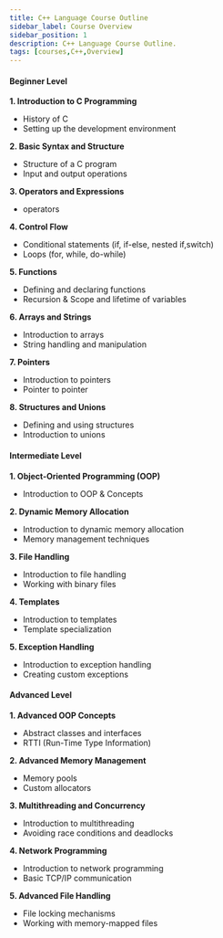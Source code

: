 ```yaml
---
title: C++ Language Course Outline
sidebar_label: Course Overview
sidebar_position: 1
description: C++ Language Course Outline. 
tags: [courses,C++,Overview]  
--- 
```


#### Beginner Level

**1. Introduction to C Programming**
   - History of C 
   - Setting up the development environment 

**2. Basic Syntax and Structure**
   - Structure of a C program 
   - Input and output operations

**3. Operators and Expressions**
   - operators

**4. Control Flow**
   - Conditional statements (if, if-else, nested if,switch) 
   - Loops (for, while, do-while) 

**5. Functions**
   - Defining and declaring functions 
   - Recursion & Scope and lifetime of variables

**6. Arrays and Strings**
   - Introduction to arrays 
   - String handling and manipulation

**7. Pointers**
   - Introduction to pointers 
   - Pointer to pointer

**8. Structures and Unions**
   - Defining and using structures 
   - Introduction to unions 

#### Intermediate Level

**1. Object-Oriented Programming (OOP)**
   - Introduction to OOP & Concepts

**2. Dynamic Memory Allocation**
   - Introduction to dynamic memory allocation 
   - Memory management techniques 

**3. File Handling**
   - Introduction to file handling 
   - Working with binary files

**4. Templates**
   - Introduction to templates 
   - Template specialization 

**5. Exception Handling**
   - Introduction to exception handling 
   - Creating custom exceptions  

#### Advanced Level

**1. Advanced OOP Concepts**
   - Abstract classes and interfaces 
   - RTTI (Run-Time Type Information)

**2. Advanced Memory Management**
   - Memory pools 
   - Custom allocators 

**3. Multithreading and Concurrency**
   - Introduction to multithreading 
   - Avoiding race conditions and deadlocks

**4. Network Programming**
   - Introduction to network programming 
   - Basic TCP/IP communication 

**5. Advanced File Handling**
   - File locking mechanisms 
   - Working with memory-mapped files
 